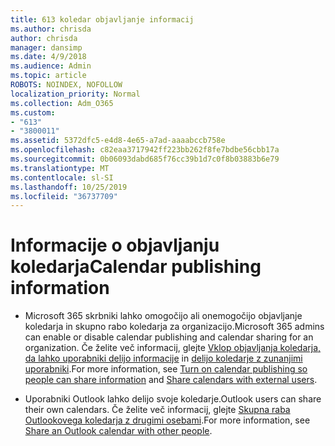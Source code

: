 ```yaml
---
title: 613 koledar objavljanje informacij
ms.author: chrisda
author: chrisda
manager: dansimp
ms.date: 4/9/2018
ms.audience: Admin
ms.topic: article
ROBOTS: NOINDEX, NOFOLLOW
localization_priority: Normal
ms.collection: Adm_O365
ms.custom:
- "613"
- "3800011"
ms.assetid: 5372dfc5-e4d8-4e65-a7ad-aaaabccb758e
ms.openlocfilehash: c82eaa3717942ff223bb262f8fe7bdbe56cbb17a
ms.sourcegitcommit: 0b06093dabd685f76cc39b1d7c0f8b03883b6e79
ms.translationtype: MT
ms.contentlocale: sl-SI
ms.lasthandoff: 10/25/2019
ms.locfileid: "36737709"
---
```

# <a name="calendar-publishing-information"></a><span data-ttu-id="597b5-102">Informacije o objavljanju koledarja</span><span class="sxs-lookup"><span data-stu-id="597b5-102">Calendar publishing information</span></span>

- <span data-ttu-id="597b5-103">Microsoft 365 skrbniki lahko omogočijo ali onemogočijo objavljanje koledarja in skupno rabo koledarja za organizacijo.</span><span class="sxs-lookup"><span data-stu-id="597b5-103">Microsoft 365 admins can enable or disable calendar publishing and calendar sharing for an organization.</span></span> <span data-ttu-id="597b5-104">Če želite več informacij, glejte [Vklop objavljanja koledarja, da lahko uporabniki delijo informacije](https://support.office.com/article/EB432E21-AAF0-466B-BF85-CEFEC0C7C4FC) in [delijo koledarje z zunanjimi uporabniki](https://docs.microsoft.com/office365/admin/manage/share-calendars-with-external-users).</span><span class="sxs-lookup"><span data-stu-id="597b5-104">For more information, see [Turn on calendar publishing so people can share information](https://support.office.com/article/EB432E21-AAF0-466B-BF85-CEFEC0C7C4FC) and [Share calendars with external users](https://docs.microsoft.com/office365/admin/manage/share-calendars-with-external-users).</span></span>

- <span data-ttu-id="597b5-105">Uporabniki Outlook lahko delijo svoje koledarje.</span><span class="sxs-lookup"><span data-stu-id="597b5-105">Outlook users can share their own calendars.</span></span> <span data-ttu-id="597b5-106">Če želite več informacij, glejte [Skupna raba Outlookovega koledarja z drugimi osebami](https://support.office.com/article/353ed2c1-3ec5-449d-8c73-6931a0adab88).</span><span class="sxs-lookup"><span data-stu-id="597b5-106">For more information, see [Share an Outlook calendar with other people](https://support.office.com/article/353ed2c1-3ec5-449d-8c73-6931a0adab88).</span></span>
